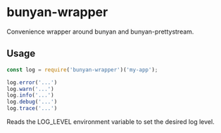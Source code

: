 # bunyan-wrapper

Convenience wrapper around bunyan and bunyan-prettystream.

## Usage

```javascript
const log = require('bunyan-wrapper')('my-app');

log.error('...')
log.warn('...')
log.info('...')
log.debug('...')
log.trace('...')
```

Reads the LOG_LEVEL environment variable to set the desired log level.
